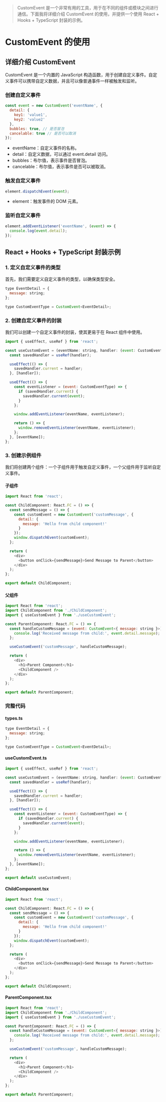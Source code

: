 > CustomEvent 是一个非常有用的工具，用于在不同的组件或模块之间进行通信。下面我将详细介绍 CustomEvent 的使用，并提供一个使用 React + Hooks + TypeScript 封装的示例。

# CustomEvent 的使用

## 详细介绍 CustomEvent

CustomEvent 是一个内置的 JavaScript 构造函数，用于创建自定义事件。自定义事件可以携带自定义数据，并且可以像普通事件一样被触发和监听。

### 创建自定义事件

```javascript
const event = new CustomEvent('eventName', {
  detail: {
    key1: 'value1',
    key2: 'value2'
  },
  bubbles: true, // 是否冒泡
  cancelable: true // 是否可以取消
});

```

- eventName：自定义事件的名称。
- detail：自定义数据，可以通过 event.detail 访问。
- bubbles：布尔值，表示事件是否冒泡。
- cancelable：布尔值，表示事件是否可以被取消。

### 触发自定义事件

```javascript
element.dispatchEvent(event);
```

- element：触发事件的 DOM 元素。

### 监听自定义事件

```javascript
element.addEventListener('eventName', (event) => {
  console.log(event.detail);
});

```

## React + Hooks + TypeScript 封装示例

### 1. 定义自定义事件的类型
首先，我们需要定义自定义事件的类型，以确保类型安全。

```javascript
type EventDetail = {
  message: string;
};

type CustomEventType = CustomEvent<EventDetail>;

```

### 2. 创建自定义事件的封装
我们可以创建一个自定义事件的封装，使其更易于在 React 组件中使用。

```javascript
import { useEffect, useRef } from 'react';

const useCustomEvent = (eventName: string, handler: (event: CustomEventType) => void) => {
  const savedHandler = useRef(handler);

  useEffect(() => {
    savedHandler.current = handler;
  }, [handler]);

  useEffect(() => {
    const eventListener = (event: CustomEventType) => {
      if (savedHandler.current) {
        savedHandler.current(event);
      }
    };

    window.addEventListener(eventName, eventListener);

    return () => {
      window.removeEventListener(eventName, eventListener);
    };
  }, [eventName]);
};

```

### 3. 创建示例组件

我们将创建两个组件：一个子组件用于触发自定义事件，一个父组件用于监听自定义事件。

#### 子组件

```javascript
import React from 'react';

const ChildComponent: React.FC = () => {
  const sendMessage = () => {
    const customEvent = new CustomEvent('customMessage', {
      detail: {
        message: 'Hello from child component!'
      }
    });
    window.dispatchEvent(customEvent);
  };

  return (
    <div>
      <button onClick={sendMessage}>Send Message to Parent</button>
    </div>
  );
};

export default ChildComponent;

```

#### 父组件

```javascript
import React from 'react';
import ChildComponent from './ChildComponent';
import { useCustomEvent } from './useCustomEvent';

const ParentComponent: React.FC = () => {
  const handleCustomMessage = (event: CustomEvent<{ message: string }>) => {
    console.log('Received message from child:', event.detail.message);
  };

  useCustomEvent('customMessage', handleCustomMessage);

  return (
    <div>
      <h1>Parent Component</h1>
      <ChildComponent />
    </div>
  );
};

export default ParentComponent;

```

### 完整代码

#### types.ts

```javascript
type EventDetail = {
  message: string;
};

type CustomEventType = CustomEvent<EventDetail>;

```

#### useCustomEvent.ts

```javascript
import { useEffect, useRef } from 'react';

const useCustomEvent = (eventName: string, handler: (event: CustomEventType) => void) => {
  const savedHandler = useRef(handler);

  useEffect(() => {
    savedHandler.current = handler;
  }, [handler]);

  useEffect(() => {
    const eventListener = (event: CustomEventType) => {
      if (savedHandler.current) {
        savedHandler.current(event);
      }
    };

    window.addEventListener(eventName, eventListener);

    return () => {
      window.removeEventListener(eventName, eventListener);
    };
  }, [eventName]);
};

export default useCustomEvent;

```

#### ChildComponent.tsx

```javascript
import React from 'react';

const ChildComponent: React.FC = () => {
  const sendMessage = () => {
    const customEvent = new CustomEvent('customMessage', {
      detail: {
        message: 'Hello from child component!'
      }
    });
    window.dispatchEvent(customEvent);
  };

  return (
    <div>
      <button onClick={sendMessage}>Send Message to Parent</button>
    </div>
  );
};

export default ChildComponent;

```

#### ParentComponent.tsx

```javascript
import React from 'react';
import ChildComponent from './ChildComponent';
import { useCustomEvent } from './useCustomEvent';

const ParentComponent: React.FC = () => {
  const handleCustomMessage = (event: CustomEvent<{ message: string }>) => {
    console.log('Received message from child:', event.detail.message);
  };

  useCustomEvent('customMessage', handleCustomMessage);

  return (
    <div>
      <h1>Parent Component</h1>
      <ChildComponent />
    </div>
  );
};

export default ParentComponent;

```